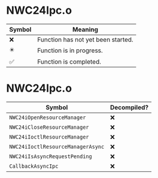 # NWC24Ipc.o
| Symbol | Meaning 
| ------------- | ------------- 
| :x: | Function has not yet been started. 
| :eight_pointed_black_star: | Function is in progress. 
| :white_check_mark: | Function is completed. 


# NWC24Ipc.o
| Symbol | Decompiled? |
| ------------- | ------------- |
| `NWC24iOpenResourceManager` | :x: |
| `NWC24iCloseResourceManager` | :x: |
| `NWC24iIoctlResourceManager` | :x: |
| `NWC24iIoctlResourceManagerAsync` | :x: |
| `NWC24iIsAsyncRequestPending` | :x: |
| `CallbackAsyncIpc` | :x: |
